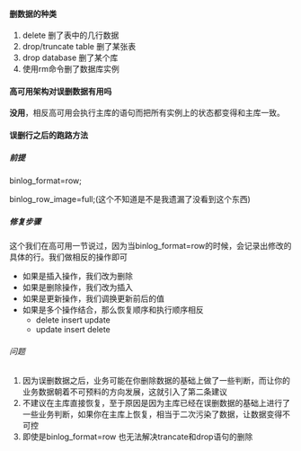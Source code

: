 #### 删数据的种类

1. delete 删了表中的几行数据
2. drop/truncate table 删了某张表
3. drop database 删了某个库
4. 使用rm命令删了数据库实例



#### 高可用架构对误删数据有用吗

**没用**，相反高可用会执行主库的语句而把所有实例上的状态都变得和主库一致。



#### 误删行之后的跑路方法

##### 前提

binlog_format=row;

binlog_row_image=full;(这个不知道是不是我遗漏了没看到这个东西)



##### 修复步骤

这个我们在高可用一节说过，因为当binlog_format=row的时候，会记录出修改的具体的行。我们做相反的操作即可

- 如果是插入操作，我们改为删除
- 如果是删除操作，我们改为插入
- 如果是更新操作，我们调换更新前后的值
- 如果是多个操作结合，那么恢复顺序和执行顺序相反
  - delete insert update
  - update insert delete

###### 问题

1. 因为误删数据之后，业务可能在你删除数据的基础上做了一些判断，而让你的业务数据朝着不可预料的方向发展，这就引入了第二条建议
2. 不建议在主库直接恢复，至于原因是因为主库已经在误删数据的基础上进行了一些业务判断，如果你在主库上恢复，相当于二次污染了数据，让数据变得不可控
3. 即使是binlog_format=row 也无法解决trancate和drop语句的删除

